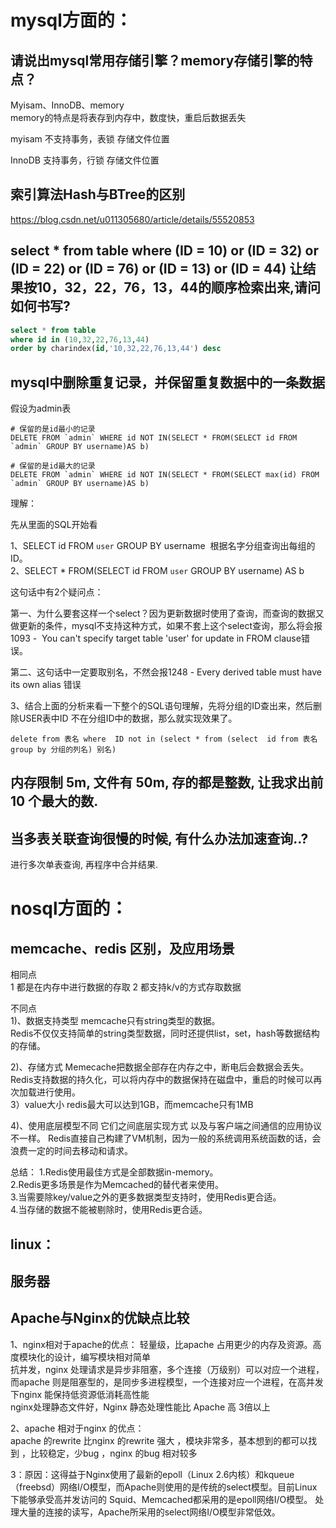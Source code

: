 
mysql方面的：
===========

请说出mysql常用存储引擎？memory存储引擎的特点？  
-----------
Myisam、InnoDB、memory  
memory的特点是将表存到内存中，数度快，重启后数据丢失   

myisam
不支持事务，表锁
存储文件位置

InnoDB
支持事务，行锁
存储文件位置



索引算法Hash与BTree的区别
-----------
https://blog.csdn.net/u011305680/article/details/55520853  


select * from table where (ID = 10) or (ID = 32) or (ID = 22) or (ID = 76) or (ID = 13) or (ID = 44) 让结果按10，32，22，76，13，44的顺序检索出来,请问如何书写?
------------
```sql
select * from table
where id in (10,32,22,76,13,44)
order by charindex(id,'10,32,22,76,13,44') desc  
```

mysql中删除重复记录，并保留重复数据中的一条数据
------------
假设为admin表
```
# 保留的是id最小的记录  
DELETE FROM `admin` WHERE id NOT IN(SELECT * FROM(SELECT id FROM `admin` GROUP BY username)AS b)
```
```
# 保留的是id最大的记录  
DELETE FROM `admin` WHERE id NOT IN(SELECT * FROM(SELECT max(id) FROM `admin` GROUP BY username)AS b)
```

理解：  

先从里面的SQL开始看

1、SELECT id FROM `user` GROUP BY username  根据名字分组查询出每组的ID。  
2、SELECT * FROM(SELECT id FROM `user` GROUP BY username) AS b   

这句话中有2个疑问点：

第一、为什么要套这样一个select？因为更新数据时使用了查询，而查询的数据又做更新的条件，mysql不支持这种方式，如果不套上这个select查询，那么将会报1093 -  You can't specify target table 'user' for update in FROM clause错误。

第二、这句话中一定要取别名，不然会报1248 - Every derived table must have its own alias 错误

3、结合上面的分析来看一下整个的SQL语句理解，先将分组的ID查出来，然后删除USER表中ID 不在分组ID中的数据，那么就实现效果了。
```
delete from 表名 where  ID not in (select * from (select  id from 表名 group by 分组的列名) 别名)  
```


内存限制 5m, 文件有 50m, 存的都是整数, 让我求出前 10 个最大的数.
------------


当多表关联查询很慢的时候, 有什么办法加速查询..?
------------
进行多次单表查询, 再程序中合并结果.









nosql方面的：
===========

memcache、redis 区别，及应用场景  
-----------
相同点  
1 都是在内存中进行数据的存取
2 都支持k/v的方式存取数据
  
不同点  
1)、数据支持类型
memcache只有string类型的数据。  
Redis不仅仅支持简单的string类型数据，同时还提供list，set，hash等数据结构的存储。

2)、存储方式
Memecache把数据全部存在内存之中，断电后会数据会丢失。
Redis支持数据的持久化，可以将内存中的数据保持在磁盘中，重启的时候可以再次加载进行使用。  
3）value大小
redis最大可以达到1GB，而memcache只有1MB

4)、使用底层模型不同
它们之间底层实现方式 以及与客户端之间通信的应用协议不一样。
Redis直接自己构建了VM机制，因为一般的系统调用系统函数的话，会浪费一定的时间去移动和请求。

总结：
1.Redis使用最佳方式是全部数据in-memory。  
2.Redis更多场景是作为Memcached的替代者来使用。  
3.当需要除key/value之外的更多数据类型支持时，使用Redis更合适。  
4.当存储的数据不能被剔除时，使用Redis更合适。  





linux：
-----------




服务器
-----------
Apache与Nginx的优缺点比较
-----------
1、nginx相对于apache的优点：
轻量级，比apache 占用更少的内存及资源。高度模块化的设计，编写模块相对简单  
抗并发，nginx 处理请求是异步非阻塞，多个连接（万级别）可以对应一个进程，而apache 则是阻塞型的，是同步多进程模型，一个连接对应一个进程，在高并发下nginx   能保持低资源低消耗高性能  
nginx处理静态文件好，Nginx 静态处理性能比 Apache 高 3倍以上  
  
2、apache 相对于nginx 的优点：  
apache 的rewrite 比nginx 的rewrite 强大 ，模块非常多，基本想到的都可以找到 ，比较稳定，少bug ，nginx 的bug 相对较多  
  
3：原因：这得益于Nginx使用了最新的epoll（Linux 2.6内核）和kqueue（freebsd）网络I/O模型，而Apache则使用的是传统的select模型。目前Linux下能够承受高并发访问的 Squid、Memcached都采用的是epoll网络I/O模型。   处理大量的连接的读写，Apache所采用的select网络I/O模型非常低效。  